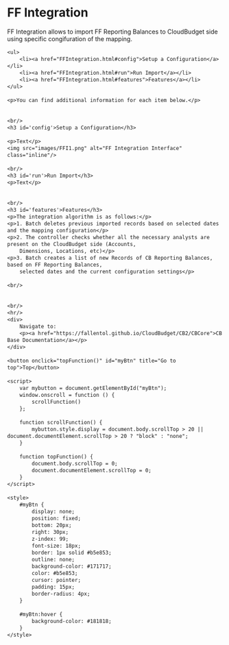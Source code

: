 <html>
<body>

<head>
    <meta charset="UTF-8">
    <title>FF Integration</title>
</head>

<h1 id='pageTop'>FF Integration</h1>
<div>
    <p>FF Integration allows to import FF Reporting Balances to CloudBudget side using specific congifuration of the
        mapping.
    </p>

    <ul>
        <li><a href="FFIntegration.html#config">Setup a Configuration</a></li>
        <li><a href="FFIntegration.html#run">Run Import</a></li>
        <li><a href="FFIntegration.html#features">Features</a></li>
    </ul>

    <p>You can find additional information for each item below.</p>


    <br/>
    <h3 id='config'>Setup a Configuration</h3>

    <p>Text</p>
    <img src="images/FFI1.png" alt="FF Integration Interface" class="inline"/>

    <br/>
    <h3 id='run'>Run Import</h3>
    <p>Text</p>


    <br/>
    <h3 id='features'>Features</h3>
    <p>The integration algorithm is as follows:</p>
    <p>1. Batch deletes previous imported records based on selected dates and the mapping configuration</p>
    <p>2. The controller checks whether all the necessary analysts are present on the CloudBudget side (Accounts,
        Dimensions, Locations, etc)</p>
    <p>3. Batch creates a list of new Records of CB Reporting Balances, based on FF Reporting Balances,
        selected dates and the current configuration settings</p>

    <br/>


    <br/>
    <hr/>
    <div>
        Navigate to:
        <p><a href="https://fallentol.github.io/CloudBudget/CB2/CBCore">CB Base Documentation</a></p>
    </div>

    <button onclick="topFunction()" id="myBtn" title="Go to top">Top</button>

    <script>
        var mybutton = document.getElementById("myBtn");
        window.onscroll = function () {
            scrollFunction()
        };

        function scrollFunction() {
            mybutton.style.display = document.body.scrollTop > 20 || document.documentElement.scrollTop > 20 ? "block" : "none";
        }

        function topFunction() {
            document.body.scrollTop = 0;
            document.documentElement.scrollTop = 0;
        }
    </script>

    <style>
        #myBtn {
            display: none;
            position: fixed;
            bottom: 20px;
            right: 30px;
            z-index: 99;
            font-size: 18px;
            border: 1px solid #b5e853;
            outline: none;
            background-color: #171717;
            color: #b5e853;
            cursor: pointer;
            padding: 15px;
            border-radius: 4px;
        }

        #myBtn:hover {
            background-color: #181818;
        }
    </style>


</body>
</html>